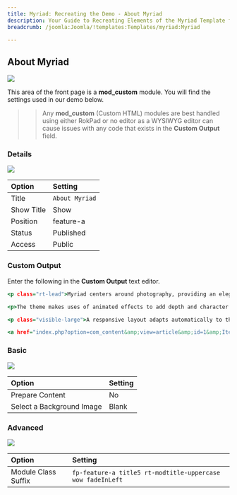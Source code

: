 ```yaml
---
title: Myriad: Recreating the Demo - About Myriad
description: Your Guide to Recreating Elements of the Myriad Template for Joomla
breadcrumb: /joomla:Joomla/!templates:Templates/myriad:Myriad

---
```


About Myriad
----

![][demo]

This area of the front page is a **mod_custom** module. You will find the settings used in our demo below.

>> Any **mod_custom** (Custom HTML) modules are best handled using either RokPad or no editor as a WYSIWYG editor can cause issues with any code that exists in the **Custom Output** field.

### Details

![][demo2]

|   Option   |    Setting     |
| :--------- | :------------- |
| Title      | `About Myriad` |
| Show Title | Show           |
| Position   | feature-a      |
| Status     | Published      |
| Access     | Public         |

### Custom Output

Enter the following in the **Custom Output** text editor.

~~~ .html
<p class="rt-lead">Myriad centers around photography, providing an elegant space for displaying full width galleries. The structure, whilst focusing on images, maintains a refined and conservative style option.</p>

<p>The theme makes uses of animated effects to add depth and character to content, without compromising on usability and professionalism. A series of bounce and slide effects are built into Myriad, as triggered by scroll events, with an option to disable them.</p>

<p class="visible-large">A responsive layout adapts automatically to the viewing device's width, such as mobile, tablet or desktop, without the need for a separate layout or content. Mobile modes have a unique menu to aid usability. 960px and 1200px fixed layout options are also available.</p>

<a href="index.php?option=com_content&amp;view=article&amp;id=1&amp;Itemid=111" class="readon3">Read the Whole Story</a>
~~~

### Basic

![][demo3]

| Option                    | Setting     |
| :----------               | :---------- |
| Prepare Content           | No          |
| Select a Background Image | Blank       |

### Advanced

![][demo4]

|        Option       |                          Setting                           |
| :------------------ | :--------------------------------------------------------- |
| Module Class Suffix | `fp-feature-a title5 rt-modtitle-uppercase wow fadeInLeft` |

[demo]: assets/demo_4.jpeg
[demo2]: assets/demo_4a.jpeg
[demo3]: assets/demo_4b.jpeg
[demo4]: assets/demo_4c.jpeg
